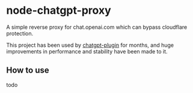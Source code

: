 ﻿# node-chatgpt-proxy

A simple reverse proxy for chat.openai.com which can bypass cloudflare protection.

This project has been used by [chatgpt-plugin](https://github.com/ikechan8370/chatgpt-plugin) for months, and huge improvements in performance and stability have been made to it.

## How to use
todo
